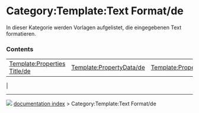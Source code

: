# Category:Template:Text Format/de
In dieser Kategorie werden Vorlagen aufgelistet, die eingegebenen Text formatieren.

### Contents

|     |     |     |
| --- | --- | --- |
| [Template:Properties Title/de](Template_Properties_Title/de.md) | [Template:PropertyData/de](Template_PropertyData/de.md) | [Template:PropertyView/de](Template_PropertyView/de.md) |
|



---
![](images/Right_arrow.png) [documentation index](../README.md) > Category:Template:Text Format/de
